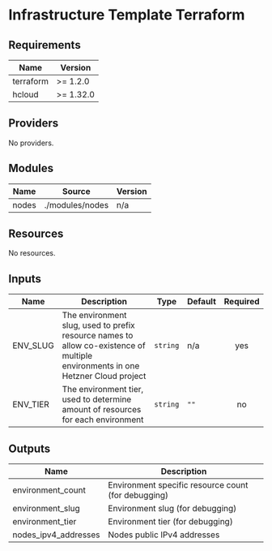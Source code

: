 # Infrastructure Template Terraform

<!-- BEGIN_TF_DOCS -->
## Requirements

| Name | Version |
|------|---------|
| terraform | >= 1.2.0 |
| hcloud | >= 1.32.0 |

## Providers

No providers.

## Modules

| Name | Source | Version |
|------|--------|---------|
| nodes | ./modules/nodes | n/a |

## Resources

No resources.

## Inputs

| Name | Description | Type | Default | Required |
|------|-------------|------|---------|:--------:|
| ENV\_SLUG | The environment slug, used to prefix resource names to allow co-existence of multiple environments in one Hetzner Cloud project | `string` | n/a | yes |
| ENV\_TIER | The environment tier, used to determine amount of resources for each environment | `string` | `""` | no |

## Outputs

| Name | Description |
|------|-------------|
| environment\_count | Environment specific resource count (for debugging) |
| environment\_slug | Environment slug (for debugging) |
| environment\_tier | Environment tier (for debugging) |
| nodes\_ipv4\_addresses | Nodes public IPv4 addresses |
<!-- END_TF_DOCS -->
